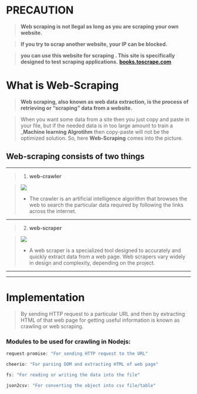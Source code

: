 # PRECAUTION

>__Web scraping is not llegal as long as you are scraping your own website.__

>__If you try to scrap another website, your IP can be blocked.__

>__you can use this website for scraping . This site is specifically designed to test scraping applications.__
>__[books.toscrape.com](books.toscrape.com)__

# What is Web-Scraping

>__Web scraping, also known as web data extraction, is the process of retrieving or “scraping” data from a website.__

>When you want some data from a site then you just copy and paste in your file, but if the needed data is in too large amount to train a ___Machine learning Algrotihm__ then copy-paste will not be the optimized solution.
So, here __Web-Scraping__ comes into the picture.



## Web-scraping consists of two things
***
>1. **web-crawler**

>![](https://www.scrapinghub.com/wp-content/uploads/2019/05/crawler.png)
>* The crawler is an artificial intelligence algorithm that browses the web to search the particular data required by following the links across the internet.

___


>2. **web-scraper**

>![](https://www.scrapinghub.com/wp-content/uploads/2019/05/scraper.png)
>* A web scraper is a specialized tool designed to accurately and quickly extract data from a web page. Web scrapers vary widely in design and complexity, depending on the project.



***
***

# Implementation

>By sending HTTP request to a particular URL and then by extracting HTML of that web page for getting useful information is known as crawling or web scraping.

### **Modules to be used for crawling in Nodejs:**

```Javascript
request-promise: "For sending HTTP request to the URL"
```
```Javascript  
cheerio: "For parsing DOM and extracting HTML of web page"
```
```Javascript  
fs: "For reading or writing the data into the file"
```
```Javascript
json2csv: "For converting the object into csv file/table"
```
